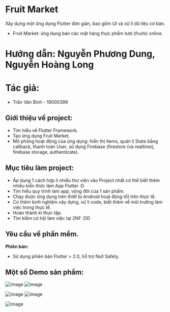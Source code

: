 # Fruit Market 
Xây dựng một ứng dụng Flutter đơn giản, bao gồm UI và xử lí dữ liệu cơ bản.
- Fruit Market: ứng dụng bán các mặt hàng thực phẩm tươi (fruits) online.
# Hướng dẫn: Nguyễn Phương Dung, Nguyễn Hoàng Long

# Tác giả:
- Trần Văn Bình - 19000399

## Giới thiệu về project:
- Tìm hiểu về Flutter Framework.
- Tạo ứng dụng Fruit Market.
- Mô phỏng hoạt động của ứng dụng: hiển thị items, quản lí State bằng callback, thanh toán User, sử dụng Firebase (firestore (và realtime), firebase storage, authenticate).

## Mục tiêu làm project:
- Áp dụng 1 cách hợp lí nhiều thư viện vào Project nhất có thể biết thêm nhiều kiến thức làm App Flutter :D
- Tìm hiểu quy trình làm app, vòng đời của 1 sản phẩm.
- Chạy được ứng dụng trên thiết bị Android hoạt động tốt trên thực tế.
- Có thêm kinh nghiệm xây dựng, xử lí code, biết thêm về môi trường làm việc trong thực tế.
- Hoàn thành kì thực tập.
- Tìm kiếm cơ hội làm việc tại 2NF :DD

## Yêu cầu về phần mềm.

**Phiên bản:**
- Sử dụng phiên bản Flutter > 2.0, hỗ trợ Null Safety.

## Một số Demo sản phẩm:
![image](https://user-images.githubusercontent.com/92351087/182810875-74c4a110-623a-4606-bb71-58e4ff13abc3.png)  ![image](https://user-images.githubusercontent.com/92351087/182810959-890e2a0a-7520-4ea6-815c-5a3fab298f10.png)

![image](https://user-images.githubusercontent.com/92351087/182810672-8e062097-a5f2-4b89-9b50-7632a2bb9269.png)   ![image](https://user-images.githubusercontent.com/92351087/182811120-79bcb358-39a5-4153-ae51-b153c2eed0b3.png)

![image](https://user-images.githubusercontent.com/92351087/182811272-05ad508a-974b-4d8c-bbcd-b2dcc328a7de.png)


